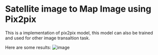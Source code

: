 # Satellite image to Map Image using Pix2pix

This is a implementation of pix2pix model, this model can also be trained and used for other image transaltion task.

Here are some results:
![image](https://github.com/user-attachments/assets/2538b599-addd-4a69-b7e9-e5ab401cef50)



